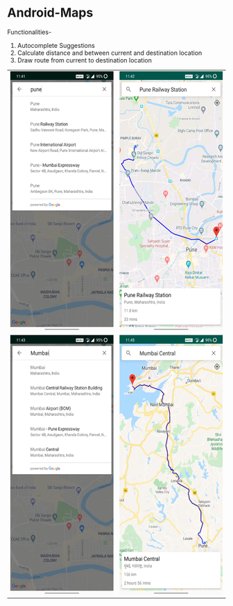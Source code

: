 # Android-Maps
Functionalities-
1. Autocomplete Suggestions
2. Calculate distance and between current and destination location
3. Draw route from current to destination location

<table>
  <tr>
    <td><img src="https://github.com/priyanka-badgujar/Android-Maps/blob/master/screenshots/1.jpg" width="300" height="600"/></td>
    <td><img src="https://github.com/priyanka-badgujar/Android-Maps/blob/master/screenshots/2.jpg" width="300" height="600"/></td>
  </tr>
  <tr>
    <td><img src="https://github.com/priyanka-badgujar/Android-Maps/blob/master/screenshots/3.jpg" width="300" height="600"/></td>
    <td><img src="https://github.com/priyanka-badgujar/Android-Maps/blob/master/screenshots/4.jpg" width="300" height="600"/></td>
  </tr>
 </table>
